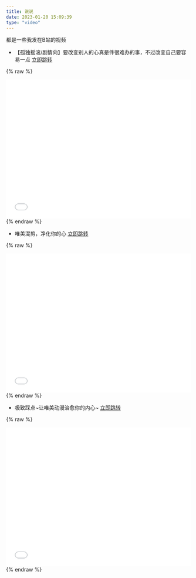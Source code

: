 ```yaml
---
title: 说说
date: 2023-01-20 15:09:39
type: "video"
---
```


都是一些我发在B站的视频

- 【孤独摇滚/剧情向】要改变别人的心真是件很难办的事，不过改变自己要容易一点 [立即跳转](https://www.bilibili.com/video/BV16v4y1C7nr/?share_source=copy_web&vd_source=51f02c13418d0d48c3e208748eae97ad)

{% raw %}
<div style="position: relative; width: 100%; height: 0; padding-bottom: 75%;">
<iframe src="//player.bilibili.com/player.html?aid=565552103&bvid=BV16v4y1C7nr&cid=972734437&page=1" scrolling="no" border="0" frameborder="no" framespacing="0" allowfullscreen="true" style="position: absolute; width: 100%; height: 100%; Left: 0; top: 0;" ></iframe></div>
{% endraw %}

- 唯美混剪，净化你的心 [立即跳转](https://www.bilibili.com/video/BV1AP411H7bw/?share_source=copy_web&vd_source=51f02c13418d0d48c3e208748eae97ad)

{% raw %}
<div style="position: relative; width: 100%; height: 0; padding-bottom: 75%;">
<iframe src="//player.bilibili.com/player.html?aid=303090837&bvid=BV1AP411H7bw&cid=832014550&page=1" scrolling="no" border="0" frameborder="no" framespacing="0" allowfullscreen="true" style="position: absolute; width: 100%; height: 100%; Left: 0; top: 0;" ></iframe></div>
{% endraw %}


- 极致踩点~让唯美动漫治愈你的内心~ [立即跳转](https://www.bilibili.com/video/BV1vK411F7m3/?share_source=copy_web&vd_source=51f02c13418d0d48c3e208748eae97ad)

{% raw %}
<div style="position: relative; width: 100%; height: 0; padding-bottom: 75%;">
<iframe src="//player.bilibili.com/player.html?aid=502578244&bvid=BV1vK411F7m3&cid=322926419&page=1" scrolling="no" border="0" frameborder="no" framespacing="0" allowfullscreen="true" style="position: absolute; width: 100%; height: 100%; Left: 0; top: 0;" ></iframe></div>
{% endraw %}
